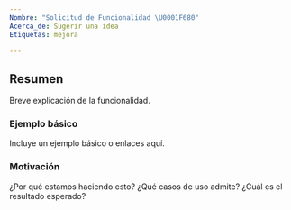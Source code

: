 ```yaml
---
Nombre: "Solicitud de Funcionalidad \U0001F680"
Acerca_de: Sugerir una idea
Etiquetas: mejora

---
```


## Resumen
Breve explicación de la funcionalidad.

### Ejemplo básico
Incluye un ejemplo básico o enlaces aquí.

### Motivación
¿Por qué estamos haciendo esto? ¿Qué casos de uso admite? ¿Cuál es el resultado esperado?
